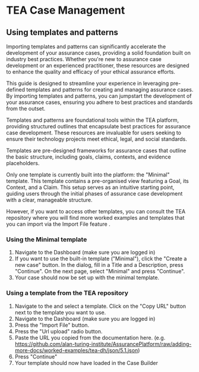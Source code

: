 # TEA Case Management

## Using templates and patterns

Importing templates and patterns can significantly accelerate the development of your assurance cases, providing a solid foundation built on industry best practices. Whether you're new to assurance case development or an experienced practitioner, these resources are designed to enhance the quality and efficacy of your ethical assurance efforts.

This guide is designed to streamline your experience in leveraging pre-defined templates and patterns for creating and managing assurance cases. By importing templates and patterns, you can jumpstart the development of your assurance cases, ensuring you adhere to best practices and standards from the outset.

Templates and patterns are foundational tools within the TEA platform, providing structured outlines that encapsulate best practices for assurance case development. These resources are invaluable for users seeking to ensure their technology projects meet ethical, legal, and social standards.

Templates are pre-designed frameworks for assurance cases that outline the basic structure, including goals, claims, contexts, and evidence placeholders.

Only one template is currently built into the platform: the "Minimal" template. This template contains a pre-organised view featuring a Goal, its Context, and a Claim. This setup serves as an intuitive starting point, guiding users through the initial phases of assurance case development with a clear, manageable structure.

However, if you want to access other templates, you can consult the TEA repository where you will find more worked examples and templates that you can import via the Import File feature <!-- TODO: ADD LINK -->.

### Using the Minimal template

1. Navigate to the Dashboard (make sure you are logged in)
2. If you want to use the built-in template ("Minimal"), click the "Create a new case" button. In the dialog, fill in a Title and a Description, press "Continue". On the next page, select "Minimal" and press "Continue".
3. Your case should now be set up with the minimal template.

### Using a template from the TEA repository

1. Navigate to the <!-- TODO: ADD A PAGE ON DOCS EXPLAINING THE DIFFERENT TEMPLATES --> and select a template. Click on the "Copy URL" button next to the template you want to use.
2. Navigate to the Dashboard (make sure you are logged in)
3. Press the "Import File" button.
4. Press the "Url upload" radio button.
5. Paste the URL you copied from the documentation here. (e.g. https://github.com/alan-turing-institute/AssurancePlatform/raw/adding-more-docs/worked-examples/tea-dh/json/5.1.json)
6. Press "Continue"
7. Your template should now have loaded in the Case Builder
